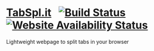 # [TabSpl.it](http://tabspl.it) &nbsp; [![Build Status](https://travis-ci.com/sambokai/tabspl.it.svg?token=B3c5dqi77zsc6HReanrw&branch=master)](https://travis-ci.com/sambokai/tabspl.it) [![Website Availability Status](https://img.shields.io/website-up-down-brightgreen-red/https/tabspl.it.svg?label=website)](https://status.tabspl.it)

Lightweight webpage to split tabs in your browser
